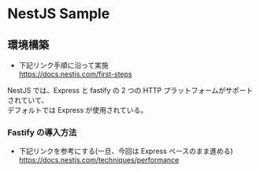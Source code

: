 # NestJS Sample

## 環境構築

- 下記リンク手順に沿って実施\
  <https://docs.nestjs.com/first-steps>

NestJS では、Express と fastify の 2 つの HTTP プラットフォームがサポートされていて、\
デフォルトでは Express が使用されている。

### Fastify の導入方法

- 下記リンクを参考にする(一旦、今回は Express ベースのまま進める)\
  <https://docs.nestjs.com/techniques/performance>
